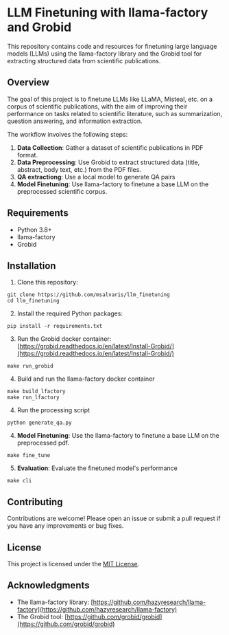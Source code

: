 # LLM Finetuning with llama-factory and Grobid

This repository contains code and resources for finetuning large language models (LLMs) using the llama-factory library and the Grobid tool for extracting structured data from scientific publications.

## Overview

The goal of this project is to finetune LLMs like LLaMA, Misteal, etc. on a corpus of scientific publications, with the aim of improving their performance on tasks related to scientific literature, such as summarization, question answering, and information extraction.

The workflow involves the following steps:

1. **Data Collection**: Gather a dataset of scientific publications in PDF format.
2. **Data Preprocessing**: Use Grobid to extract structured data (title, abstract, body text, etc.) from the PDF files.
3. **QA extractiong**: Use a local model to generate QA pairs
4. **Model Finetuning**: Use llama-factory to finetune a base LLM on the preprocessed scientific corpus.

## Requirements

- Python 3.8+
- llama-factory
- Grobid

## Installation

1. Clone this repository:

```
git clone https://github.com/msalvaris/llm_finetuning
cd llm_finetuning
```

2. Install the required Python packages:

```
pip install -r requirements.txt
```

3. Run the Grobid docker container: [https://grobid.readthedocs.io/en/latest/Install-Grobid/](https://grobid.readthedocs.io/en/latest/Install-Grobid/)

```
make run_grobid
```
4. Build and run the llama-factory docker container

```
make build_lfactory
make run_lfactory
```

4. Run the processing script

```
python generate_qa.py
```

4. **Model Finetuning**: Use the llama-factory to finetune a base LLM on the preprocessed pdf.

```
make fine_tune
```

5. **Evaluation**: Evaluate the finetuned model's performance

```
make cli
```

## Contributing

Contributions are welcome! Please open an issue or submit a pull request if you have any improvements or bug fixes.

## License

This project is licensed under the [MIT License](LICENSE).

## Acknowledgments

- The llama-factory library: [https://github.com/hazyresearch/llama-factory](https://github.com/hazyresearch/llama-factory)
- The Grobid tool: [https://github.com/grobid/grobid](https://github.com/grobid/grobid)